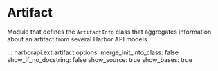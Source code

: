 # Artifact

Module that defines the `ArtifactInfo` class that aggregates information about an artifact from several Harbor API models.

::: harborapi.ext.artifact
    options:
        merge_init_into_class: false
        show_if_no_docstring: false
        show_source: true
        show_bases: true
        <!-- members:
            - __init__ -->
